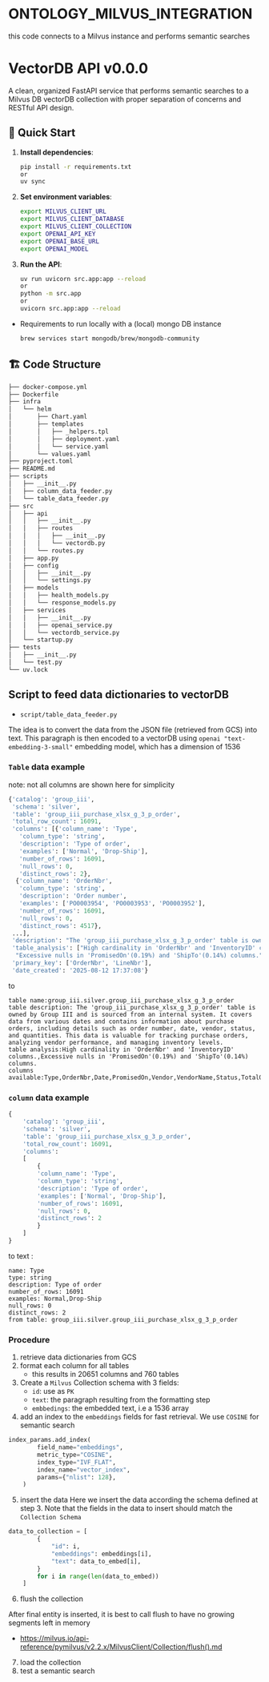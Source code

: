 # ONTOLOGY_MILVUS_INTEGRATION
this code connects to a Milvus instance and performs semantic searches

# VectorDB API v0.0.0

A clean, organized FastAPI service that performs semantic searches to a Milvus DB vectorDB collection with proper separation of concerns and RESTful API design.

## 🚀 Quick Start

1. **Install dependencies**:
   ```bash
   pip install -r requirements.txt
   or 
   uv sync
   ```

2. **Set environment variables**:
   ```bash
   export MILVUS_CLIENT_URL
   export MILVUS_CLIENT_DATABASE
   export MILVUS_CLIENT_COLLECTION
   export OPENAI_API_KEY
   export OPENAI_BASE_URL
   export OPENAI_MODEL
   ```

3. **Run the API**:
   ```bash
   uv run uvicorn src.app:app --reload  
   or
   python -m src.app
   or
   uvicorn src.app:app --reload 
   ```

 - Requirements to run locally with a (local) mongo DB instance
   ```bash
   brew services start mongodb/brew/mongodb-community
   ```

## 🏗️ Code Structure

```bash
├── docker-compose.yml
├── Dockerfile
├── infra
│   └── helm
│       ├── Chart.yaml
│       ├── templates
│       │   ├── _helpers.tpl
│       │   ├── deployment.yaml
│       │   └── service.yaml
│       └── values.yaml
├── pyproject.toml
├── README.md
├── scripts
│   ├── __init__.py
│   ├── column_data_feeder.py
│   └── table_data_feeder.py
├── src
│   ├── api
│   │   ├── __init__.py
│   │   ├── routes
│   │   │   ├── __init__.py
│   │   │   └── vectordb.py
│   │   └── routes.py
│   ├── app.py
│   ├── config
│   │   ├── __init__.py
│   │   └── settings.py
│   ├── models
│   │   ├── health_models.py
│   │   └── response_models.py
│   ├── services
│   │   ├── __init__.py
│   │   ├── openai_service.py
│   │   └── vectordb_service.py
│   └── startup.py
├── tests
│   ├── __init__.py
│   └── test.py
└── uv.lock
```

## Script to feed data dictionaries to vectorDB

- `script/table_data_feeder.py`

The idea is to convert the data from the JSON file (retrieved from GCS) into text.
This paragraph is then encoded to a vectorDB using `openai "text-embedding-3-small"` embedding model, which has a dimension of 1536

### `Table` data example

note: not all columns are shown here for simplicity
```python
{'catalog': 'group_iii',
 'schema': 'silver',
 'table': 'group_iii_purchase_xlsx_g_3_p_order',
 'total_row_count': 16091,
 'columns': [{'column_name': 'Type',
   'column_type': 'string',
   'description': 'Type of order',
   'examples': ['Normal', 'Drop-Ship'],
   'number_of_rows': 16091,
   'null_rows': 0,
   'distinct_rows': 2},
  {'column_name': 'OrderNbr',
   'column_type': 'string',
   'description': 'Order number',
   'examples': ['PO0003954', 'PO0003953', 'PO0003952'],
   'number_of_rows': 16091,
   'null_rows': 0,
   'distinct_rows': 4517},
 ...],
 'description': "The 'group_iii_purchase_xlsx_g_3_p_order' table is owned by Group III and is sourced from an internal system. It covers data from various dates and contains information about purchase orders, including details such as order number, date, vendor, status, and quantities. This data is valuable for tracking purchase orders, analyzing vendor performance, and managing inventory levels.",
 'table_analysis': ["High cardinality in 'OrderNbr' and 'InventoryID' columns.",
  "Excessive nulls in 'PromisedOn'(0.19%) and 'ShipTo'(0.14%) columns."],
 'primary_key': ['OrderNbr', 'LineNbr'],
 'date_created': '2025-08-12 17:37:08'}
```

to 
```
table name:group_iii.silver.group_iii_purchase_xlsx_g_3_p_order
table description: The 'group_iii_purchase_xlsx_g_3_p_order' table is owned by Group III and is sourced from an internal system. It covers data from various dates and contains information about purchase orders, including details such as order number, date, vendor, status, and quantities. This data is valuable for tracking purchase orders, analyzing vendor performance, and managing inventory levels.
table analysis:High cardinality in 'OrderNbr' and 'InventoryID' columns.,Excessive nulls in 'PromisedOn'(0.19%) and 'ShipTo'(0.14%) columns.
columns available:Type,OrderNbr,Date,PromisedOn,Vendor,VendorName,Status,TotalOrderQty,OpenQuantity,CreatedBy,InventoryID,Description,Description_2,ShipTo,AccountName,OrderQty_2,QtyOnReceipts,ExtCost,UnitCost,LineNbr,BranchID,EntityType
```

### `column` data example
```python
{
    'catalog': 'group_iii',
    'schema': 'silver',
    'table': 'group_iii_purchase_xlsx_g_3_p_order',
    'total_row_count': 16091,
    'columns':
    [
        {
        'column_name': 'Type',
        'column_type': 'string',
        'description': 'Type of order',
        'examples': ['Normal', 'Drop-Ship'],
        'number_of_rows': 16091,
        'null_rows': 0,
        'distinct_rows': 2
        }
    ]
}
```

to text :
```
name: Type
type: string
description: Type of order
number_of_rows: 16091
examples: Normal,Drop-Ship
null_rows: 0
distinct_rows: 2
from table: group_iii.silver.group_iii_purchase_xlsx_g_3_p_order
```

### Procedure

1. retrieve data dictionaries from GCS
2. format each column for all tables
    - this results in 20651 columns and 760 tables
3. Create a `Milvus` Collection schema with 3 fields:
    - `id`: use as `PK`
    - `text`: the paragraph resulting from the formatting step
    - `embbedings`: the embedded text, i.e a 1536 array
4. add an index to the `embeddings` fields for fast retrieval. We use `COSINE` for semantic search

```py
index_params.add_index(
        field_name="embeddings",
        metric_type="COSINE",
        index_type="IVF_FLAT",
        index_name="vector_index",
        params={"nlist": 128},
    )
```
5. insert the data
Here we insert the data according the schema defined at step 3. Note that the fields in the data to insert should match the `Collection Schema`
```python
data_to_collection = [
        {
            "id": i,
            "embeddings": embeddings[i],
            "text": data_to_embed[i],
        }
        for i in range(len(data_to_embed))
    ]
```
6. flush the collection

After final entity is inserted, it is best to call flush to have no growing segments left in memory
- https://milvus.io/api-reference/pymilvus/v2.2.x/MilvusClient/Collection/flush().md
7. load the collection
6. test a semantic search
